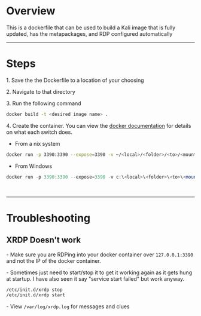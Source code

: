 # Overview
This is a dockerfile that can be used to build a Kali image that is fully updated, has the metapackages, and RDP configured automatically
<br>

-----
# Steps
1\. Save the the Dockerfile to a location of your choosing

2\. Navigate to that directory

3\. Run the following command
```bash
docker build -t <desired image name> .
```

4\. Create the container. You can view the [docker documentation](https://docs.docker.com/) for details on what each switch does.
- From a nix system
```bash
docker run -p 3390:3390 --expose=3390 -v ~/<local>/<folder>/<to>/<mount>:/mnt/<folder on docker to access host folder from> --name <desired container name> --security-opt seccomp=unconfined --cap-add=net_admin --device=/dev/net/tun -it <image name from step 3> /bin/bash
```

- From Windows
```powershell
docker run -p 3390:3390 --expose=3390 -v c:\<local>\<folder>\<to>\<mount>:\mnt\<folder on docker to access host folder from> --name <desired container name> --security-opt seccomp=unconfined --cap-add=net_admin --device=/dev/net/tun -it <image name from step 3> /bin/bash
```
<br>

-----
# Troubleshooting
## XRDP Doesn't work
\- Make sure you are RDPing into your docker container over `127.0.0.1:3390` and not the IP of the docker container.

\- Sometimes just need to start/stop it to get it working again as it gets hung at startup. I have also seen it say "service start failed" but work anyway.
```bash
/etc/init.d/xrdp stop
/etc/init.d/xrdp start
```

\- View `/var/log/xrdp.log` for messages and clues
